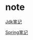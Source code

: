 # note
[Jdk笔记](https://github.com/chenxuzhang/note/tree/main/Jdk)

[Spring笔记](https://github.com/chenxuzhang/note/tree/main/Spring)
